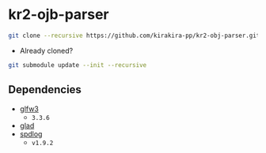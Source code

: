 # kr2-ojb-parser

```bash
git clone --recursive https://github.com/kirakira-pp/kr2-obj-parser.git
```

- Already cloned?
```bash
git submodule update --init --recursive
```

## Dependencies

- [glfw3](https://github.com/glfw/glfw)
  - `3.3.6`
- [glad](https://glad.dav1d.de/)
- [spdlog](https://github.com/gabime/spdlog)
  - `v1.9.2`
